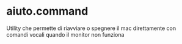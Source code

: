 # aiuto.command
Utility che permette di riavviare o spegnere il mac direttamente con comandi vocali quando il monitor non funziona
